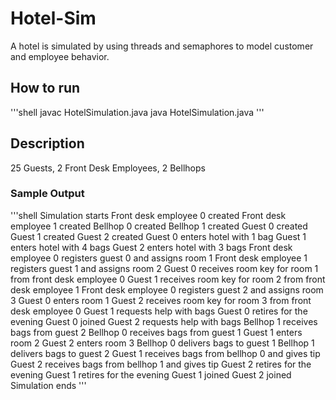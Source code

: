 # Hotel-Sim
A hotel is simulated by using threads and semaphores to model customer and employee behavior.  

## How to run  
'''shell
javac HotelSimulation.java
java HotelSimulation.java
'''  

## Description  
25 Guests, 2 Front Desk Employees, 2 Bellhops  

### Sample Output  
'''shell
Simulation starts
Front desk employee 0 created
Front desk employee 1 created
Bellhop 0 created
Bellhop 1 created
Guest 0 created
Guest 1 created
Guest 2 created
Guest 0 enters hotel with 1 bag
Guest 1 enters hotel with 4 bags
Guest 2 enters hotel with 3 bags
Front desk employee 0 registers guest 0 and assigns room 1
Front desk employee 1 registers guest 1 and assigns room 2
Guest 0 receives room key for room 1 from front desk employee 0
Guest 1 receives room key for room 2 from front desk employee 1
Front desk employee 0 registers guest 2 and assigns room 3
Guest 0 enters room 1
Guest 2 receives room key for room 3 from front desk employee 0
Guest 1 requests help with bags
Guest 0 retires for the evening
Guest 0 joined
Guest 2 requests help with bags
Bellhop 1 receives bags from guest 2
Bellhop 0 receives bags from guest 1
Guest 1 enters room 2
Guest 2 enters room 3
Bellhop 0 delivers bags to guest 1
Bellhop 1 delivers bags to guest 2
Guest 1 receives bags from bellhop 0 and gives tip
Guest 2 receives bags from bellhop 1 and gives tip
Guest 2 retires for the evening
Guest 1 retires for the evening
Guest 1 joined
Guest 2 joined
Simulation ends
'''